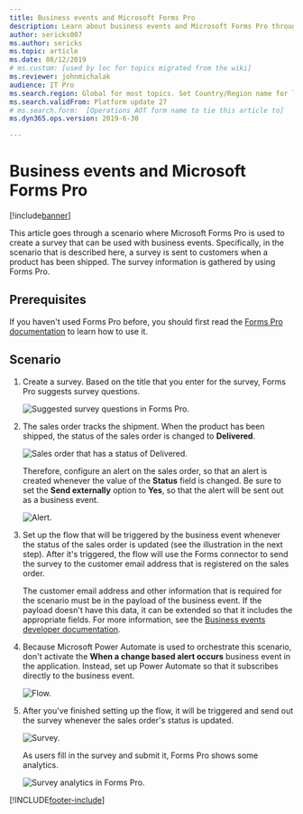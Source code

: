 ```yaml
---
title: Business events and Microsoft Forms Pro
description: Learn about business events and Microsoft Forms Pro through a scenario where a survey is sent to users when a product has been shipped.
author: sericks007
ms.author: sericks
ms.topic: article
ms.date: 08/12/2019
# ms.custom: [used by loc for topics migrated from the wiki]
ms.reviewer: johnmichalak
audience: IT Pro
ms.search.region: Global for most topics. Set Country/Region name for localizations
ms.search.validFrom: Platform update 27
# ms.search.form:  [Operations AOT form name to tie this article to]
ms.dyn365.ops.version: 2019-6-30 

---
```


# Business events and Microsoft Forms Pro

[!include[banner](../../includes/banner.md)]

This article goes through a scenario where Microsoft Forms Pro is used to create a survey that can be used with business events. Specifically, in the scenario that is described here, a survey is sent to customers when a product has been shipped. The survey information is gathered by using Forms Pro.

## Prerequisites

If you haven't used Forms Pro before, you should first read the [Forms Pro documentation](/forms-pro/) to learn how to use it.

## Scenario

1. Create a survey. Based on the title that you enter for the survey, Forms Pro suggests survey questions.

    ![Suggested survey questions in Forms Pro.](../../media/Forms_Pro1.png)

2. The sales order tracks the shipment. When the product has been shipped, the status of the sales order is changed to **Delivered**.

    ![Sales order that has a status of Delivered.](../../media/SalesOrder1.png)

    Therefore, configure an alert on the sales order, so that an alert is created whenever the value of the **Status** field is changed. Be sure to set the **Send externally** option to **Yes**, so that the alert will be sent out as a business event.

    ![Alert.](../../media/Alerts1.png)

3. Set up the flow that will be triggered by the business event whenever the status of the sales order is updated (see the illustration in the next step). After it's triggered, the flow will use the Forms connector to send the survey to the customer email address that is registered on the sales order.

    The customer email address and other information that is required for the scenario must be in the payload of the business event. If the payload doesn't have this data, it can be extended so that it includes the appropriate fields. For more information, see the [Business events developer documentation](../business-events-dev-doc.md).

4. Because Microsoft Power Automate is used to orchestrate this scenario, don't activate the **When a change based alert occurs** business event in the application. Instead, set up Power Automate so that it subscribes directly to the business event.

    ![Flow.](../../media/Flow1.png)

5. After you've finished setting up the flow, it will be triggered and send out the survey whenever the sales order's status is updated.

    ![Survey.](../../media/Survey1.png)

    As users fill in the survey and submit it, Forms Pro shows some analytics.

    ![Survey analytics in Forms Pro.](../../media/Forms_Pro2.png)


[!INCLUDE[footer-include](../../../../includes/footer-banner.md)]
